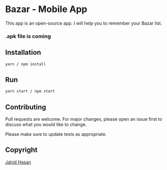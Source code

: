 # Bazar - Mobile App

This app is an open-source app. I will help you to remember your Bazar list.

### .apk file is coming

## Installation


```bash
yarn / npm install
```

## Run

```bash
yarn start / npm start
```

## Contributing
Pull requests are welcome. For major changes, please open an issue first to discuss what you would like to change.

Please make sure to update tests as appropriate.

## Copyright
[Jahid Hasan](mailto:freelancerjahid5@gmail.com)